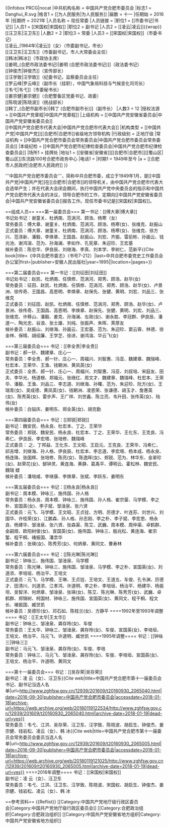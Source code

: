 {{Infobox PRCG|nocat
|中共机构名称 = 中国共产党合肥市委员会
|标志1 = Danghui_R.svg
|格言1 = [[为人民服务|为人民服务]]
|届数 = 十一
|任期始 = 2016年
|任期终 = 2021年
|人员名称 = 现任常委
|人员链接 = 
|职位1 = [[市委书记|书记]]
|人员1 = [[宋国权|宋国权]]
|职位2 = 副书记
|人员2 = [[凌云|凌云]]{{wrap}}[[汪卫东|汪卫东]]
|人数2 = 2
|职位3 = 常委
|人员3 = [[宋国权|宋国权]]（市委书记）<br>[[凌云_(1964年)|凌云]]（女）（市委副书记，市长）<br>[[汪卫东|汪卫东]]（市委副书记，市人大常委会主任）<br>[[韩冰|韩冰]]（市政协主席）<br>[[姜明_(合肥市政法委书记)|姜明 (合肥市政法委书记)]]（政法委书记）<br>[[钟俊杰|钟俊杰]]（宣传部长）<br>[[汪学致|汪学致]]（纪委书记，监察委员会主任）<br>[[罗云峰|罗云峰]]（副市长（挂职），中国气象局科技与气候变化司司长）<br>[[韦弋|韦弋]]（市委秘书长）<br>[[姜宗健|姜宗健]]（合肥警备区党委书记、政委）<br>[[陈晓波|陈晓波]]（统战部长）<br>[[韩丁_(合肥市副市长)|韩丁 (合肥市副市长)]]（副市长）
|人数3 = 12
|授权法源 = [[中国共产党章程|中国共产党章程]]
|上级机构 = [[中国共产党安徽省委员会|中国共产党安徽省委员会]]<br />[[中国共产党合肥市代表大会|中国共产党合肥市代表大会]]
|机构类型 = [[中国共产党|中国共产党]][[合肥市|合肥市]]省级地方领导机构
|行政级别 = 正地厅级
|常设机构 = [[中国共产党合肥市委员会常务委员会|中国共产党合肥市委员会常务委员会]]
|本级纪检 = [[中国共产党合肥市纪律检查委员会|中国共产党合肥市纪律检查委员会]]
|场所1 = 挂牌处
|地址1 = [[安徽省|安徽省]][[合肥市|合肥市]][[蜀山区|蜀山区]]东流路100号合肥市政务中心
|电话1 = 
|时期1 = 1949年至今
|a = [[合肥市人民政府|合肥市人民政府]]
}}

'''中国共产党合肥市委员会'''，简称中共合肥市委，成立于1949年1月，是[[中国共产党|中国共产党]]在[[合肥市|合肥市]]的领导机关，由中国共产党合肥市代表大会选举产生；并在代表大会闭会期间，执行中国共产党中央委员会的指示和中国共产党合肥市代表大会的决议，领导合肥市的工作，定期向[[中国共产党安徽省委员会|中国共产党安徽省委员会]]报告工作。现任市委书记是[[宋国权|宋国权]]。

==组成人员==
===第一届委员会===
第一书记：[[傅大章|傅大章]]<br>书记处书记：谢童关、杜炳南、范涡河、顾浩、杨寒（女）<br>常务委员：傅大章、谢童关、杜炳南、范涡河、顾浩、杨寒(女)、张维克、赵振山<br>正式委员：傅大章、谢童关、杜炳南、范涡河、顾浩、杨寒(女)、张维克、徐方兴、范涤新、潘毅、李焕章、王国昌、赵振山、刘宏、齐振、雷前彬、孙画云、钱光池、谢鸿溶、范为、孙海澜、李如作、孔宪章、朱迎珍、王宏基<br>候补委员：陈忠华、伊良辰、刘继海、李真、刘本学、李树仁、范新平<ref name=":0">{{Cite book|title=《中共合肥市委志》（书号7-212）|last=中共合肥市委党史工作委员会办公室|first=|publisher=安徽人民出版社|year=1995||location=|pages=}}</ref>

===第二届委员会===
第一书记：[[刘征田|刘征田]]<br>书记处书记：赵凯、杜炳南、任慎修、范涡河、郑秀、顾浩、赵华(女)<br>常务委员：征田、赵凯、杜炳南、任慎修、范涡河、郑秀、顾浩、赵华(女)、卢景洲、徐传奇、王国昌、高思明、李焕章、赵保先、张健、黄明、刘宏、刘品三、张维克<br>正式委员：刘征田、赵凯、杜炳南、任慎修、范涡河、郑秀、顾浩、赵华(女)、卢景洲、徐传奇、王国昌、高思明、李焕章、赵保先、张健、黄明、刘宏、刘品三、张维克、许移山、潘毅、姜克、孙海澜、左政(女)、谢永胜、李冠群、伊良辰、潘道一、陶光忠、谷浪、张士雄、刘纯、张振声、朱晖、荚厚友<br>候补委员：赵振山、刘继海、孙画云、王宏基、范为、朱迎珍、窦云霄、林德、徐金林、保晴、胡绍廉、王学芝、徐进、谢鸿溶、华云飞(女)<ref name=":0" />

===第三届委员会===
书记：[[李全贵|李全贵]]<br>副书记：郝一针、魏建章、庄心一<br>常务委员：李全贵、郝一针、庄心一、周福兴、刘智惠、冯亚、魏建章、魏瑞峰、杜宏本、王荣华、王渔、钱朝洲、黄凤英(女)<br>正式委员：全贵、郝一针、庄心一、周福兴、刘智惠、冯亚、刘叔培、宋庭友、田夫、李华光、杨道根、郑福元、张继红、周文才、魏建章、魏瑞峰、杜宏本、王荣华、潘毅、王渔、刘品三、李志道、刘继海、孙曙、范为、朱迎珍、阮方(女)、王瑞青(女)、吴成德、黄凤英(女)、钱朝洲、凌恩荣、张谦德、胡玉才、詹惠英(女)、陈秀英(女)、雷步声、王广祥、刘世鑫、陈立亮、韦升田、张传英(女)、陆伟(女)<br>候补委员：白镒庆、姜明东、郑全英(女)、胡克勤<ref name=":0" />

===第四届委员会===
书记：[[郑锐|郑锐]]<br>副书记：魏安民、杨永良、杜宏本、丁之、王荣华<br>常务委员：郑锐、魏安民、杨永良、杜宏本、丁之、王荣华、王化东、王克良、冯希仁、伊良辰、李宏塔、张培修、魏瑞峰<br>正式委员：
之、丁邦益、王化东、王文昭、王启元、王克良、王荣华、冯希仁、祁吉增、刘继海、孙人格、伊良辰、杜宏本、李志道、李宏塔、杨本成、杨永良、杨连珠、张国辉、张培修、陈亮(女)、陈逸晖(女)、郑锐、范为、林华东、金翠珍(女)、赵荣花(女)、郜钟灵、黄连海、黄静、葛禹平、谭明云、霍松林、魏安民、魏瑞
蝰 <br>候补委员：潘培咸、李继康、李焕章、张斌、李跃东、姜明东<ref name=":0" />

===第五届委员会===
书记：[[杨永良|杨永良]]<br>副书记：周本模、钟咏三、施伟国、孙人格<br>常务委员：杨永良、周本模、钟咏三、施伟国、孙人格、崔宗蓥、马学模、李之朴、宣国英(女)、李子斌、邹淦泉、张六贤<br>正式委员：元飞、马学模、王文昭、王贞铨、方明、厉德才、叶连荪、刘世兴、刘国华、许桂荣(女)、江鹏森、孙人格、孙志刚、李之朴、李子斌、李宏恩、杨永良、杨建华、邹淦泉、张六贤、张森渠、陈艾、武巍、周本模、周仲渠、卓鹤群、金嗣煜、欧阳树俊(女)、宣国英(女)、施伟国、钟咏三、殷兆松、黄连海、崔宗錾、程干桐、褚振国、潘祟华<br>候补委员：张瑛(女)、陈秀芳(女)、何炳章、黄同文、曹寿林<ref name=":0" />

===第六届委员会===
书记：[[陈光琳|陈光琳]]<br>副书记：钟咏三、施伟国、邹淦泉、马学模<br>常务委员：陈光琳、钟咏三、施伟国、邹淦泉、马学模、李之朴、宣国英(女)、刘道浓、李培垣、杨治平、王培文<br>正式委员：元飞、马学模、王琳、王贞铨、王培文、王道五、车俊、孔令渊、厉德才、田清川、刘道浓、江孝鸿、许道明、李之朴、李培垣、杨治平、杨建华、杨振坦、吴智洋、何炳章、邹淦泉、张瑛(女)、陈艾、陈光琳、陈秀芳(女)、武巍、卓
鹤群、郑锦树、柯国材、钟咏三、施伟国、宣国英(女)、黄同文、程干桐、程文长、褚振国、臧世凯<br>候补委员：吴德珍(女)、邓石如、陈桂兰(女)、方静平<ref name=":0" />
====1992年至1993年调整====
书记：[[王太华|王太华]]<br>副书记：钟咏三、邹淦泉、龚存玲(女)、车俊<br>常务委员：王太华、钟咏三、邹淦泉、龚存玲(女)、车俊、宣国英(女)、李培垣、王培文、杨治平、马元飞、许道明、臧世凯<ref name=":0" />
====1995年调整====
书记：[[钟咏三|钟咏三]]<br>副书记：马元飞、邹淦泉、龚存玲(女)、车俊、李培<br>常务委员：钟咏三、马元飞、邹淦泉、龚存玲(女)、车俊、李培垣、宣国英(女)、王培文、杨治平、许道明、黄同文<ref name=":0" />

===第十一届委员会===
书记：[[吴存荣|吴存荣]]<br>副书记：凌 云（女）、汪卫东<ref>{{Cite web|title=中国共产党合肥市第十一届委员会书记、副书记当选人名单|url=http://www.zghfsw.gov.cn/12939/201609/t20160930_2065040.html|date=2016-09-30|publisher=中国共产党合肥市委员会|accessdate=2018-01-18|archive-url=https://web.archive.org/web/20180119122534/http://www.zghfsw.gov.cn/12939/201609/t20160930_2065040.html|archive-date=2018-01-19|dead-url=yes}}</ref><br>常务委员：韦弋、江洪、吴存荣、汪卫东、汪学致、陈晓波、胡启生、钟俊杰、姜宗健、钱岩松、凌云（女）、韩 冰<ref>{{Cite web|title=中国共产党合肥市第十一届委员会常务委员会委员当选人名单|url=http://www.zghfsw.gov.cn/12939/201609/t20160930_2065005.html|date=2016-09-30|publisher=中国共产党合肥市委员会|accessdate=2018-01-18|archive-url=https://web.archive.org/web/20180119121025/http://www.zghfsw.gov.cn/12939/201609/t20160930_2065005.html|archive-date=2018-01-19|dead-url=yes}}</ref>
====2016年调整====
书记：[[宋国权|宋国权]]<br>副书记：凌 云（女）、汪卫东<br>常务委员：韦弋、江洪、汪卫东、汪学致、陈晓波、宋国权、胡启生、钟俊杰、姜宗健、钱岩松、凌云（女）、韩 冰

==参考资料==
{{Reflist}}
[[Category:中国共产党地厅级行政区委员会|Category:中国共产党地厅级行政区委员会]]
[[Category:合肥政治组织|Category:合肥政治组织]]
[[Category:中国共产党安徽省地方组织|Category:中国共产党安徽省地方组织]]